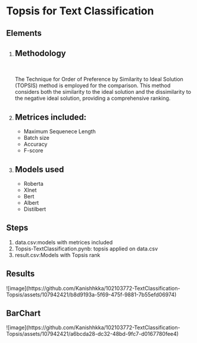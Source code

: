 <h1>Topsis for Text Classification</h1>
<h2>Elements</h2>
<ol>
  <li><h2>Methodology</h2><br>
  <p>The Technique for Order of Preference by Similarity to Ideal Solution (TOPSIS) method is employed for the comparison. This method considers both the similarity to the ideal solution and the dissimilarity to the negative ideal solution, providing a comprehensive ranking.</p></li>
  <li><h2>Metrices included:</h2>
  <ul>
    <li>Maximum Sequenece Length</li>
    <li>Batch size</li>
    <li>Accuracy</li>
    <li>F-score</li>
  </ul></li>
  <li><h2>Models used</h2>
  <ul>
    <li>Roberta</li>
    <li>Xlnet</li>
    <li>Bert</li>
    <li>Albert</li>
    <li>Distilbert</li>
  </ul></li>
</ol>

<h2>Steps</h2>
<ol>
  <li>data.csv:models with metrices included</li>
  <li>Topsis-TextClassification.pynb: topsis applied on data.csv</li>
  <li>result.csv:Models with Topsis rank</li>
</ol>
<h2>Results</h2>
![image](https://github.com/Kanishhkka/102103772-TextClassification-Topsis/assets/107942421/b8d9193a-5f69-475f-9881-7b55efd06974)
<h2>BarChart</h2>
![image](https://github.com/Kanishhkka/102103772-TextClassification-Topsis/assets/107942421/a6bcda28-dc32-48bd-9fc7-d0167780fee4)

